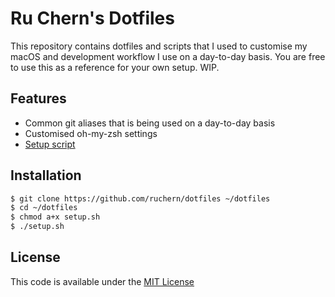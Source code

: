 # Ru Chern's Dotfiles

This repository contains dotfiles and scripts that I used to customise my macOS and development workflow I use on a day-to-day basis. You are free to use this as a reference for your own setup. WIP.

## Features
- Common git aliases that is being used on a day-to-day basis
- Customised oh-my-zsh settings
- [Setup script](setup.sh)

## Installation
```bash
$ git clone https://github.com/ruchern/dotfiles ~/dotfiles
$ cd ~/dotfiles
$ chmod a+x setup.sh
$ ./setup.sh
```

## License
This code is available under the [MIT License](LICENSE)

